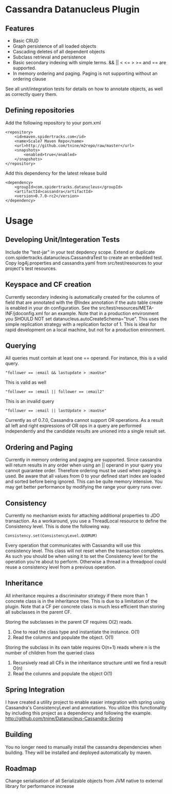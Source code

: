 Cassandra Datanucleus Plugin
============================

Features
--------

* Basic CRUD
* Graph persistence of all loaded objects
* Cascading deletes of all dependent objects
* Subclass retrieval and persistence
* Basic secondary indexing with simple terms.  && || < <= > >= and == are supported.
* In memory ordering and paging.  Paging is not supporting without an ordering clause


See all unit/integration tests for details on how to annotate objects, as well as correctly query them.

Defining repositories
---------------------

Add the following repository to your pom.xml

    <repository>
        <id>maven.spidertracks.com</id>
        <name>Scale7 Maven Repo</name>
        <url>http://github.com/tnine/m2repo/raw/master</url>
        <snapshots>
            <enabled>true</enabled>
        </snapshots>
    </repository>
    
    
Add this dependency for the latest release build

	<dependency>
		<groupId>com.spidertracks.datanucleus</groupId>
		<artifactId>cassandra</artifactId>
		<version>0.7.0-rc2</version>
	</dependency>





Usage
=====

Developing Unit/Integeration Tests
----------------------------------

Include the "test-jar" in your test depdency scope.  Extend or duplicate com.spidertracks.datanucleus.CassandraTest to create an embedded test.
Copy log4j.properties and cassandra.yaml from src/test/resources to your project's test resources.


Keyspace and CF creation
------------------------

Currently secondary indexing is automatically created for the columns of field that are annotated with the @Index annotation
if the auto table create is enabled in your dn configuration.  See the src/test/resources/META-INF/jdoconfig.xml for an example.
Note that in a production environment you SHOULD NOT set datanucleus.autoCreateSchema="true".  This uses the simple replication
strategy with a replication factor of 1.  This is ideal for rapid development on a local machine, but not for a production enironment.



Querying
--------

All queries must contain at least one == operand.  For instance, this is a valid query.

	"follower == :email && lastupdate > :maxUse"

This is valid as well

	"follower == :email || follower == :email2"
	
This is an invalid query

    "follower == :email || lastUpdate > :maxUse"

Currently as of 0.7.0, Cassandra cannot support OR operations.  As a result all left and right expressions of OR ops in a query are performed independently
and the candidate results are unioned into a single result set.

Ordering and Paging
-------------------

Currently in memory ordering and paging are supported.  Since cassandra will return results in any order when using an || operand in your query
you cannot guarantee order.  Therefore ordering must be used when paging is used.  Be aware that all values from 0 to your defined start index
are loaded and sorted before being ignored.  This can be quite memory intensive.  You may get better performance by modifying the range your
query runs over.

Consistency
-----------

Currently no mechanism exists for attaching additional properties to JDO transaction.  As a workaround, you use a ThreadLocal resource to define the Consistency level. 
This is done the following way.

	Consistency.set(ConsistencyLevel.QUORUM)
	
Every operation that communicates with Cassandra will use this consistency level.  This class will not reset when the transaction completes.  As such you should be when
using it to set the Consistency level for the operation you're about to perform.  Otherwise a thread in a threadpool could reuse a consistency level from a previous operation.
	


Inheritance
-----------

All inheritance requires a discriminator strategy if there more than 1 concrete class is in the inheritance tree.
This is due to a limitation of the plugin.  Note that a CF per concrete class is much less efficient than
storing all subclasses in the parent CF.  

Storing the subclasses in the parent CF requires O(2) reads.  

1. One to read the class type and instantiate the instance. O(1)
2. Read the columns and populate the object. O(1)

Storing the subclass in its own table requires O(n+1) reads where n is the number of children from the queried class

1. Recursively read all CFs in the inheritance structure until we find a result O(n)
2. Read the columns and populate the object O(1) 


Spring Integration
------------------

I have created a utility project to enable easier integration with spring using Cassandra's ConsistencyLevel and annotations.  You utilize this functionality by including
this project as a dependency and following the example.  <http://github.com/tnine/Datanucleus-Cassandra-Spring>

Building
--------

You no longer need to manually install the cassandra dependencies when building.  They will be installed and deployed automatically by maven.


Roadmap
-------

Change serialisation of all Serializable objects from JVM native to external library for performance increase


